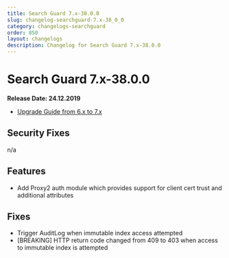 ```yaml
---
title: Search Guard 7.x-38.0.0
slug: changelog-searchguard-7.x-38_0_0
category: changelogs-searchguard
order: 850
layout: changelogs
description: Changelog for Search Guard 7.x-38.0.0
---
```


<!--- Copyright 2019 floragunn GmbH -->

# Search Guard 7.x-38.0.0

**Release Date: 24.12.2019**

* [Upgrade Guide from 6.x to 7.x](../_docs_installation/installation_upgrading_6_7.md)

## Security Fixes 

n/a

## Features

* Add Proxy2 auth module which provides support for client cert trust and additional attributes
  
## Fixes

* Trigger AuditLog when immutable index access attempted
* [BREAKING] HTTP return code changed from 409 to 403 when access to immutable index is attempted



